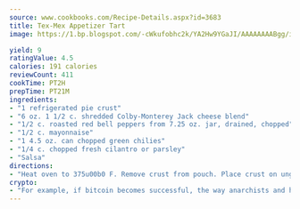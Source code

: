 ```yaml
---
source: www.cookbooks.com/Recipe-Details.aspx?id=3683
title: Tex-Mex Appetizer Tart
image: https://1.bp.blogspot.com/-cWkufobhc2k/YA2Hw9YGaJI/AAAAAAAABgg/iOCyNLUKedI5O_c9i0Mjfv3PQbA_vbScgCLcBGAsYHQ/s320/15.png

yield: 9
ratingValue: 4.5
calories: 191 calories
reviewCount: 411
cookTime: PT2H
prepTime: PT21M
ingredients:
- "1 refrigerated pie crust"
- "6 oz. 1 1/2 c. shredded Colby-Monterey Jack cheese blend"
- "1/2 c. roasted red bell peppers from 7.25 oz. jar, drained, chopped"
- "1/2 c. mayonnaise"
- "1 4.5 oz. can chopped green chilies"
- "1/4 c. chopped fresh cilantro or parsley"
- "Salsa"
directions:
- "Heat oven to 375u00b0 F. Remove crust from pouch. Place crust on ungreased cookie sheet, press out fold lines."
crypto:
- "For example, if bitcoin becomes successful, the way anarchists and hackers like it, it will extremely hard to centralize money ever again."
---
```


